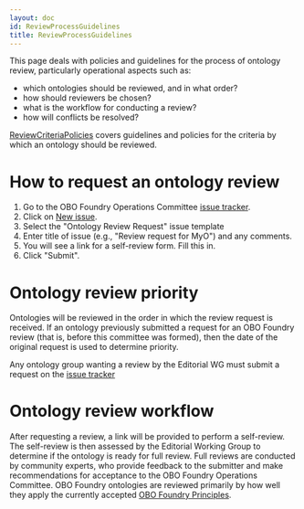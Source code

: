 ```yaml
---
layout: doc
id: ReviewProcessGuidelines
title: ReviewProcessGuidelines
---
```


This page deals with policies and guidelines for the process of ontology review, particularly operational aspects such as:

  * which ontologies should be reviewed, and in what order?
  * how should reviewers be chosen?
  * what is the workflow for conducting a review?
  * how will conflicts be resolved?

[ReviewCriteriaPolicies](/docs/ReviewCriteriaPolicies.html) covers guidelines and policies for the criteria by which an ontology should be reviewed.

# How to request an ontology review #

  1. Go to the OBO Foundry Operations Committee [issue tracker](https://github.com/OBOFoundry/OBOFoundry.github.io/issues).
  2. Click on [New issue](https://github.com/OBOFoundry/OBOFoundry.github.io/issues/new/choose).
  3. Select the "Ontology Review Request" issue template
  4. Enter title of issue (e.g., "Review request for MyO") and any comments.
  5. You will see a link for a self-review form. Fill this in.
  6. Click "Submit".

# Ontology review priority #

Ontologies will be reviewed in the order in which the review request is received. If an ontology previously submitted a request for an OBO Foundry review (that is, before this committee was formed), then the date of the original request is used to determine priority.

Any ontology group wanting a review by the Editorial WG must submit a request on the [issue tracker](https://github.com/OBOFoundry/OBOFoundry.github.io/issues)

# Ontology review workflow #

After requesting a review, a link will be provided to perform a self-review. The self-review is then assessed by the Editorial Working Group to determine if the ontology is ready for full review. Full reviews are conducted by community experts, who provide feedback to the submitter and make recommendations for acceptance to the OBO Foundry Operations Committee. OBO Foundry ontologies are reviewed primarily by how well they apply the currently accepted [OBO Foundry Principles](http://www.obofoundry.org/principles/fp-000-summary.html).


